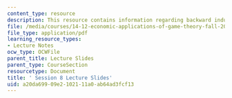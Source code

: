 ```yaml
---
content_type: resource
description: This resource contains information regarding backward induction.
file: /media/courses/14-12-economic-applications-of-game-theory-fall-2012/a20da69909e2102111a0ab64ad3fcf13_MIT14_12F12_slides8.pdf
file_type: application/pdf
learning_resource_types:
- Lecture Notes
ocw_type: OCWFile
parent_title: Lecture Slides
parent_type: CourseSection
resourcetype: Document
title: ' Session 8 Lecture Slides'
uid: a20da699-09e2-1021-11a0-ab64ad3fcf13
---
```

